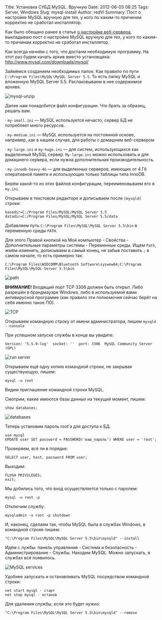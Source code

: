Title: Установка СУБД MySQL. Вручную
Date: 2012-06-03 08:25
Tags: Server, Windows
Slug: mysql-install
Author: redVi
Summary: Пост о настройке MySQL вручную для тех, у кого по каким-то причинам корректно не сработал инсталлятор.

Как было обещано ранее в статье [о настройке веб-сервера](http://www.unix-lab.org/posts/apache-php-mysql/), выкладываю пост о настройке MySQL вручную для тех, у кого по каким-то причинам корректно не сработал инсталлятор.

Как всегда начнём с того, что достанм необходимую программу. На этот раз будем качать архив вместо установщика: <http://www.mysql.com/downloads/mysql/>

Займёмся созданием необходимых папок. Как правило по пути `C:\Program Files\MySQL\MySQL Server 5.5`. То есть папку MySQL и вложенную MySQL Server 5.5. Распаковываем в нее содержимое архива.

![mysql-unzip](http://3.bp.blogspot.com/-9pzii_egztA/T8EE8exZSrI/AAAAAAAAAps/uPmJ4PWHgaI/s1600/mysql-unzip.png "MySQL unzip")

Далее нам понадобится файл конфигурации. Что брать за образец, решать вам.

· `my-small.ini` — MySQL используется нечасто, сервер БД не потребляет много ресурсов.

· `my-medium.ini` — MySQL используется на постоянной основе, например, как в нашем случае, для работы с домашним веб-сервером

· `my-large.ini` и `my-huge.ini` — для систем, использующихся как выделенный MySQL сервер. `My-large.ini` можно использовать и для домашнего сервера, если нужна дополнительная производительность.

· `my-innodb-heavy-4G` — для выделенных серверов, имеющих от 4 Гб оперативной памяти и использующих только таблицы типа InnoDB.

Берём какой-то из этих файлов конфигурации,  переименовываем его в `my.ini`.

Открываем в текстовом редакторе и дописываем после `[mysqld]` строки:

```
basedir=C:/Program Files/MySQL/MySQL Server 5.5
datadir=C:/Program Files/MySQL/MySQL Server 5.5/data
```

Добавляем путь `C:\Program Files\MySQL\MySQL Server 5.5\bin` в переменную среды `PATH`.

Для этого Правой кнопкой на Мой компьютер - Свойства - Дополнительные параметры системы - Переменные среды. Ищем `Path`, жмём изменить, дописываем в самый конец, не забыв поставить `;` в самом начале, то есть примерно так:

`C:\Program Files\WIDCOMM\Bluetooth Software\syswow64;C:\Program Files\MySQL\MySQL Server 5.5\bin`

![path](http://3.bp.blogspot.com/-6q49izdhLnU/T8EFU6p_aqI/AAAAAAAAAp0/25mbr4sHAXQ/s1600/path.png "path")

<b>ВНИМАНИЕ!</b> Входящий порт TCP 3306 должен быть открыт. Либо разрешён в брандмауэре Windows, либо в используемой вами антивирусной программе (как правило эти полномочия сейчас берёт на себя именно такое ПО).

![TCP](http://4.bp.blogspot.com/-syJI8ByzFhk/T8EFdAKjJjI/AAAAAAAAAp8/WFcQk3PbcZ8/s1600/mysqld-3306.png "TCP")

Открываем командную строку от имени администратора, пишем `mysqld --console`

При успешном запуске службы в конце вы увидите:

```
Version: '5.5.9-log'  socket: ''  port: 3306  MySQL Community Server (GPL)
```

![run server](http://2.bp.blogspot.com/-yqydVKOa1P8/T8EFmPYUAhI/AAAAAAAAAqE/iAUjw-4inyQ/s1600/mysqld-run.png "run server")

Открываем ещё одну копию командной строки, не закрывая существующую, пишем:

```
mysql -u root
```

Видим приглашение командной строки MySQL.

Смотрим, какие имеются базы данных на текущий момент, пишем:

```
show databases;
```

![databases](http://4.bp.blogspot.com/-pD7Lw38A9PE/T8EFxH5yH1I/AAAAAAAAAqM/dEBS0ZYLQrU/s1600/mysqld-databases.png "databases")

Теперь установим пароль root'а для доступа к БД.

```
use mysql
UPDATE user SET password = PASSWORD('ваш_пароль') WHERE user = 'root';
```

Проверяем, всё ли в порядке:

```
SELECT user, host, password FROM user;
```

Выходим:

```
FLUSH PRIVILEGES;
exit;
```

Мы добились того, что вход осуществляется только с паролем:

```
mysql -u root -p
```

Отключим службу:

```
mysqladmin -u root -p shutdown
```

И, наконец, сделаем так, чтобы MySQL была в службах Windows, в командной строке пишем:

```
"C:\Program Files\MySQL\MySQL Server 5.5\bin\mysqld" --install
```

Идём с лужбы: панель управления - Система и безопасность - Администрирование - Службы. Находим MySQL. Можно запускать, в службах всё появилось.

![MySQL services](http://2.bp.blogspot.com/-Fvk1ZIMG2zs/T8EGPoveVtI/AAAAAAAAAqU/QCYGg2BY8vU/s1600/mysql-services.png "MySQL services")

Удобнее запускать и останавливать MySQL посредством командной строки:

```
net start mysql - старт
net stop mysql - останов
```

Для удаления службы, если это будет нужно:

```
"C:\Program Files\MySQL\MySQL Server 5.5\bin\mysqld" --remove
```
